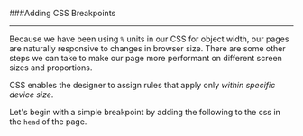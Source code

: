 ###Adding CSS Breakpoints

---

Because we have been using `%` units in our CSS for object width, our pages are naturally responsive to changes in browser size. There are some other steps we can take to make our page more performant on different screen sizes and proportions.

CSS enables the designer to assign rules that apply only *within specific device size*.

Let's begin with a simple breakpoint by adding the following to the css in the `head` of the page. 



